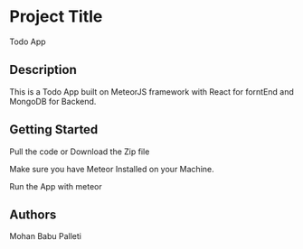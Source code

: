 # Project Title
Todo App
## Description

This is a Todo App built on MeteorJS framework with React for forntEnd and MongoDB for Backend.



## Getting Started

Pull the code or Download the Zip file

Make sure you have Meteor Installed on your Machine. 

Run the App with meteor




## Authors

Mohan Babu Palleti
